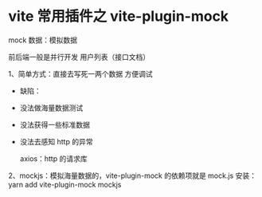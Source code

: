 # vite 常用插件之 vite-plugin-mock

mock 数据：模拟数据

前后端一般是并行开发 用户列表（接口文档）

1、简单方式：直接去写死一两个数据 方便调试

- 缺陷：
- 没法做海量数据测试
- 没法获得一些标准数据
- 没法去感知 http 的异常

  axios：http 的请求库

2、mockjs：模拟海量数据的，vite-plugin-mock 的依赖项就是 mock.js
安装：yarn add vite-plugin-mock mockjs
